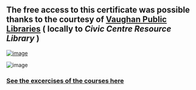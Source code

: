## The free access to this certificate was possible thanks to the courtesy of [**Vaughan Public Libraries**](https://www.vaughanpl.info/databases/view/LinkedIn_Learning)  ( locally to _Civic Centre Resource Library_ )

[![image](https://github.com/GBlanch/Portfolio/assets/136500426/3818a673-e184-4db1-8a7d-c5b2c15b7c6f)](https://github.com/GBlanch/Portfolio/blob/main/0.Files/1.Certificates/2.LinkedIn~Microsoft/1.images/VPL.png)


![image](https://github.com/GBlanch/Portfolio/assets/136500426/4170195c-e572-417b-9f1d-0b24224cb50e)
### [See the excercises of the courses here](https://github.com/GBlanch/Portfolio/tree/main/0.Files/1.Certificates/2.LinkedIn~Microsoft/0.course_files/0.Essentials%20in%20DA)
